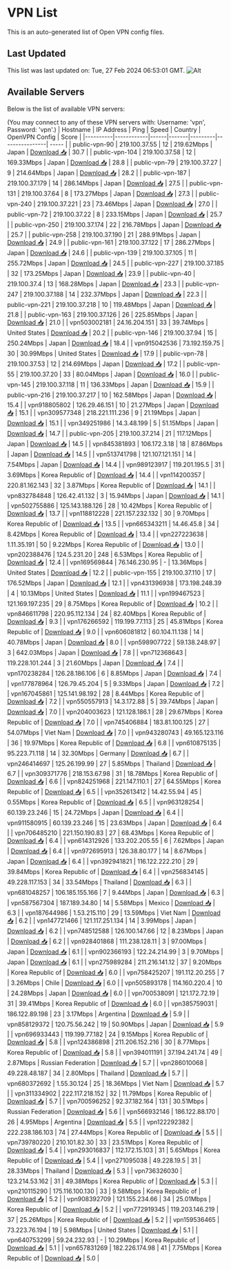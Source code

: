 # VPN List

This is an auto-generated list of Open VPN config files.

## Last Updated

This list was last updated on: Tue, 27 Feb 2024 06:53:01 GMT.
![Alt](https://repobeats.axiom.co/api/embed/186b98318ef1479477931607c1ad7d823f12451f.svg "Repobeats analytics image")

## Available Servers

Below is the list of available VPN servers:

(You may connect to any of these VPN servers with: Username: 'vpn', Password: 'vpn'.)
| Hostname | IP Address | Ping | Speed | Country | OpenVPN Config | Score |
|----------|------------|------|-------|---------|----------------| ----- |
| public-vpn-90 | 219.100.37.55 | 12 | 219.62Mbps | Japan | [Download 📥](./configs/server_0_JP.ovpn) | 30.7 |
| public-vpn-104 | 219.100.37.58 | 12 | 169.33Mbps | Japan | [Download 📥](./configs/server_1_JP.ovpn) | 28.8 |
| public-vpn-79 | 219.100.37.27 | 9 | 214.64Mbps | Japan | [Download 📥](./configs/server_2_JP.ovpn) | 28.2 |
| public-vpn-187 | 219.100.37.179 | 14 | 286.14Mbps | Japan | [Download 📥](./configs/server_3_JP.ovpn) | 27.5 |
| public-vpn-131 | 219.100.37.64 | 8 | 173.27Mbps | Japan | [Download 📥](./configs/server_4_JP.ovpn) | 27.3 |
| public-vpn-240 | 219.100.37.221 | 23 | 73.46Mbps | Japan | [Download 📥](./configs/server_5_JP.ovpn) | 27.0 |
| public-vpn-72 | 219.100.37.22 | 8 | 233.15Mbps | Japan | [Download 📥](./configs/server_6_JP.ovpn) | 25.7 |
| public-vpn-250 | 219.100.37.174 | 22 | 216.78Mbps | Japan | [Download 📥](./configs/server_7_JP.ovpn) | 25.7 |
| public-vpn-258 | 219.100.37.190 | 21 | 288.91Mbps | Japan | [Download 📥](./configs/server_8_JP.ovpn) | 24.9 |
| public-vpn-161 | 219.100.37.122 | 17 | 286.27Mbps | Japan | [Download 📥](./configs/server_9_JP.ovpn) | 24.6 |
| public-vpn-139 | 219.100.37.105 | 11 | 255.72Mbps | Japan | [Download 📥](./configs/server_10_JP.ovpn) | 24.5 |
| public-vpn-227 | 219.100.37.185 | 32 | 173.25Mbps | Japan | [Download 📥](./configs/server_11_JP.ovpn) | 23.9 |
| public-vpn-40 | 219.100.37.4 | 13 | 168.28Mbps | Japan | [Download 📥](./configs/server_12_JP.ovpn) | 23.3 |
| public-vpn-247 | 219.100.37.188 | 14 | 232.37Mbps | Japan | [Download 📥](./configs/server_13_JP.ovpn) | 22.3 |
| public-vpn-221 | 219.100.37.218 | 10 | 119.48Mbps | Japan | [Download 📥](./configs/server_14_JP.ovpn) | 21.8 |
| public-vpn-163 | 219.100.37.126 | 26 | 225.85Mbps | Japan | [Download 📥](./configs/server_15_JP.ovpn) | 21.0 |
| vpn503002181 | 24.16.204.151 | 33 | 39.74Mbps | United States | [Download 📥](./configs/server_16_US.ovpn) | 20.2 |
| public-vpn-146 | 219.100.37.94 | 15 | 250.24Mbps | Japan | [Download 📥](./configs/server_17_JP.ovpn) | 18.4 |
| vpn915042536 | 73.192.159.75 | 30 | 30.99Mbps | United States | [Download 📥](./configs/server_18_US.ovpn) | 17.9 |
| public-vpn-78 | 219.100.37.53 | 12 | 214.69Mbps | Japan | [Download 📥](./configs/server_19_JP.ovpn) | 17.2 |
| public-vpn-55 | 219.100.37.20 | 33 | 80.04Mbps | Japan | [Download 📥](./configs/server_20_JP.ovpn) | 16.0 |
| public-vpn-145 | 219.100.37.118 | 11 | 136.33Mbps | Japan | [Download 📥](./configs/server_21_JP.ovpn) | 15.9 |
| public-vpn-216 | 219.100.37.217 | 10 | 162.58Mbps | Japan | [Download 📥](./configs/server_22_JP.ovpn) | 15.4 |
| vpn918805802 | 126.29.46.151 | 10 | 21.27Mbps | Japan | [Download 📥](./configs/server_23_JP.ovpn) | 15.1 |
| vpn309577348 | 218.221.111.236 | 9 | 21.19Mbps | Japan | [Download 📥](./configs/server_24_JP.ovpn) | 15.1 |
| vpn349251986 | 14.3.48.199 | 5 | 51.15Mbps | Japan | [Download 📥](./configs/server_25_JP.ovpn) | 14.7 |
| public-vpn-205 | 219.100.37.214 | 21 | 117.12Mbps | Japan | [Download 📥](./configs/server_26_JP.ovpn) | 14.5 |
| vpn845381893 | 106.172.3.18 | 18 | 87.86Mbps | Japan | [Download 📥](./configs/server_27_JP.ovpn) | 14.5 |
| vpn513741798 | 121.107.121.151 | 14 | 7.54Mbps | Japan | [Download 📥](./configs/server_28_JP.ovpn) | 14.4 |
| vpn989123917 | 119.201.195.5 | 31 | 3.69Mbps | Korea Republic of | [Download 📥](./configs/server_29_KR.ovpn) | 14.4 |
| vpn114200357 | 220.81.162.143 | 32 | 3.87Mbps | Korea Republic of | [Download 📥](./configs/server_30_KR.ovpn) | 14.1 |
| vpn832784848 | 126.42.41.132 | 3 | 15.94Mbps | Japan | [Download 📥](./configs/server_31_JP.ovpn) | 14.1 |
| vpn502755886 | 125.143.188.126 | 28 | 10.42Mbps | Korea Republic of | [Download 📥](./configs/server_32_KR.ovpn) | 13.7 |
| vpn118812228 | 221.157.232.132 | 30 | 9.70Mbps | Korea Republic of | [Download 📥](./configs/server_33_KR.ovpn) | 13.5 |
| vpn665343211 | 14.46.45.8 | 34 | 8.42Mbps | Korea Republic of | [Download 📥](./configs/server_34_KR.ovpn) | 13.4 |
| vpn227223638 | 1.11.35.191 | 50 | 9.22Mbps | Korea Republic of | [Download 📥](./configs/server_35_KR.ovpn) | 13.0 |
| vpn202388476 | 124.5.231.20 | 248 | 6.53Mbps | Korea Republic of | [Download 📥](./configs/server_36_KR.ovpn) | 12.4 |
| vpn169569844 | 76.146.230.95 | - | 13.36Mbps | United States | [Download 📥](./configs/server_37_US.ovpn) | 12.2 |
| public-vpn-155 | 219.100.37.110 | 17 | 176.52Mbps | Japan | [Download 📥](./configs/server_38_JP.ovpn) | 12.1 |
| vpn431396938 | 173.198.248.39 | 4 | 10.13Mbps | United States | [Download 📥](./configs/server_39_US.ovpn) | 11.1 |
| vpn199467523 | 121.169.197.235 | 29 | 8.75Mbps | Korea Republic of | [Download 📥](./configs/server_40_KR.ovpn) | 10.2 |
| vpn846611798 | 220.95.112.134 | 24 | 82.40Mbps | Korea Republic of | [Download 📥](./configs/server_41_KR.ovpn) | 9.3 |
| vpn176266592 | 119.199.77.113 | 25 | 45.81Mbps | Korea Republic of | [Download 📥](./configs/server_42_KR.ovpn) | 9.0 |
| vpn606081812 | 60.104.11.138 | 14 | 40.78Mbps | Japan | [Download 📥](./configs/server_43_JP.ovpn) | 8.0 |
| vpn598907722 | 59.138.248.97 | 3 | 642.03Mbps | Japan | [Download 📥](./configs/server_44_JP.ovpn) | 7.8 |
| vpn712368643 | 119.228.101.244 | 3 | 21.60Mbps | Japan | [Download 📥](./configs/server_45_JP.ovpn) | 7.4 |
| vpn170238284 | 126.28.186.106 | 6 | 8.85Mbps | Japan | [Download 📥](./configs/server_46_JP.ovpn) | 7.4 |
| vpn177878964 | 126.79.45.204 | 5 | 9.33Mbps | Japan | [Download 📥](./configs/server_47_JP.ovpn) | 7.2 |
| vpn167045861 | 125.141.98.192 | 28 | 8.44Mbps | Korea Republic of | [Download 📥](./configs/server_48_KR.ovpn) | 7.2 |
| vpn550557913 | 14.3.172.88 | 5 | 39.74Mbps | Japan | [Download 📥](./configs/server_49_JP.ovpn) | 7.0 |
| vpn204003623 | 121.128.186.1 | 28 | 29.67Mbps | Korea Republic of | [Download 📥](./configs/server_50_KR.ovpn) | 7.0 |
| vpn745406884 | 183.81.100.125 | 27 | 54.07Mbps | Viet Nam | [Download 📥](./configs/server_51_VN.ovpn) | 7.0 |
| vpn943280743 | 49.165.123.116 | 36 | 19.97Mbps | Korea Republic of | [Download 📥](./configs/server_52_KR.ovpn) | 6.8 |
| vpn610875135 | 95.223.71.118 | 14 | 32.30Mbps | Germany | [Download 📥](./configs/server_53_DE.ovpn) | 6.7 |
| vpn246414697 | 125.26.199.99 | 27 | 5.85Mbps | Thailand | [Download 📥](./configs/server_54_TH.ovpn) | 6.7 |
| vpn309371776 | 218.153.67.98 | 31 | 18.78Mbps | Korea Republic of | [Download 📥](./configs/server_55_KR.ovpn) | 6.6 |
| vpn824251968 | 221.147.110.1 | 27 | 64.55Mbps | Korea Republic of | [Download 📥](./configs/server_56_KR.ovpn) | 6.5 |
| vpn352613412 | 14.42.55.94 | 45 | 0.55Mbps | Korea Republic of | [Download 📥](./configs/server_57_KR.ovpn) | 6.5 |
| vpn963128254 | 60.139.23.246 | 15 | 24.72Mbps | Japan | [Download 📥](./configs/server_58_JP.ovpn) | 6.4 |
| vpn911580915 | 60.139.23.246 | 15 | 23.63Mbps | Japan | [Download 📥](./configs/server_59_JP.ovpn) | 6.4 |
| vpn706485210 | 221.150.190.83 | 27 | 68.43Mbps | Korea Republic of | [Download 📥](./configs/server_60_KR.ovpn) | 6.4 |
| vpn614312926 | 133.202.205.55 | 6 | 7.62Mbps | Japan | [Download 📥](./configs/server_61_JP.ovpn) | 6.4 |
| vpn972695913 | 126.38.80.177 | 14 | 8.67Mbps | Japan | [Download 📥](./configs/server_62_JP.ovpn) | 6.4 |
| vpn392941821 | 116.122.222.210 | 29 | 39.84Mbps | Korea Republic of | [Download 📥](./configs/server_63_KR.ovpn) | 6.4 |
| vpn256834145 | 49.228.117.153 | 34 | 33.54Mbps | Thailand | [Download 📥](./configs/server_64_TH.ovpn) | 6.3 |
| vpn681048257 | 106.185.155.166 | 7 | 9.44Mbps | Japan | [Download 📥](./configs/server_65_JP.ovpn) | 6.3 |
| vpn587567304 | 187.189.34.80 | 14 | 5.58Mbps | Mexico | [Download 📥](./configs/server_66_MX.ovpn) | 6.3 |
| vpn187644986 | 1.53.215.110 | 29 | 13.59Mbps | Viet Nam | [Download 📥](./configs/server_67_VN.ovpn) | 6.2 |
| vpn147721466 | 121.117.251.134 | 14 | 3.99Mbps | Japan | [Download 📥](./configs/server_68_JP.ovpn) | 6.2 |
| vpn748512588 | 126.100.147.66 | 12 | 8.23Mbps | Japan | [Download 📥](./configs/server_69_JP.ovpn) | 6.2 |
| vpn928401868 | 111.238.128.11 | 3 | 97.00Mbps | Japan | [Download 📥](./configs/server_70_JP.ovpn) | 6.1 |
| vpn902366193 | 122.24.214.99 | 3 | 9.70Mbps | Japan | [Download 📥](./configs/server_71_JP.ovpn) | 6.1 |
| vpn275989284 | 211.216.141.12 | 37 | 9.20Mbps | Korea Republic of | [Download 📥](./configs/server_72_KR.ovpn) | 6.0 |
| vpn758425207 | 191.112.20.255 | 7 | 3.26Mbps | Chile | [Download 📥](./configs/server_73_CL.ovpn) | 6.0 |
| vpn505893178 | 114.160.220.4 | 10 | 24.28Mbps | Japan | [Download 📥](./configs/server_74_JP.ovpn) | 6.0 |
| vpn700538091 | 121.172.72.19 | 31 | 39.41Mbps | Korea Republic of | [Download 📥](./configs/server_75_KR.ovpn) | 6.0 |
| vpn385759031 | 186.122.89.198 | 23 | 3.17Mbps | Argentina | [Download 📥](./configs/server_76_AR.ovpn) | 5.9 |
| vpn858129372 | 120.75.56.242 | 19 | 50.90Mbps | Japan | [Download 📥](./configs/server_77_JP.ovpn) | 5.9 |
| vpn696933443 | 119.199.77.182 | 24 | 9.15Mbps | Korea Republic of | [Download 📥](./configs/server_78_KR.ovpn) | 5.8 |
| vpn124386898 | 211.206.152.216 | 30 | 8.77Mbps | Korea Republic of | [Download 📥](./configs/server_79_KR.ovpn) | 5.8 |
| vpn394011191 | 37.194.241.74 | 49 | 2.87Mbps | Russian Federation | [Download 📥](./configs/server_80_RU.ovpn) | 5.7 |
| vpn286010068 | 49.228.48.187 | 34 | 2.80Mbps | Thailand | [Download 📥](./configs/server_81_TH.ovpn) | 5.7 |
| vpn680372692 | 1.55.30.124 | 25 | 18.36Mbps | Viet Nam | [Download 📥](./configs/server_82_VN.ovpn) | 5.7 |
| vpn311334902 | 222.117.218.152 | 32 | 11.79Mbps | Korea Republic of | [Download 📥](./configs/server_83_KR.ovpn) | 5.7 |
| vpn700596252 | 92.37.182.164 | 131 | 30.51Mbps | Russian Federation | [Download 📥](./configs/server_84_RU.ovpn) | 5.6 |
| vpn566932146 | 186.122.88.170 | 26 | 4.95Mbps | Argentina | [Download 📥](./configs/server_85_AR.ovpn) | 5.5 |
| vpn122292382 | 222.238.186.103 | 74 | 27.44Mbps | Korea Republic of | [Download 📥](./configs/server_86_KR.ovpn) | 5.5 |
| vpn739780220 | 210.101.82.30 | 33 | 23.51Mbps | Korea Republic of | [Download 📥](./configs/server_87_KR.ovpn) | 5.4 |
| vpn293016837 | 112.172.15.103 | 31 | 5.65Mbps | Korea Republic of | [Download 📥](./configs/server_88_KR.ovpn) | 5.4 |
| vpn271095038 | 49.228.19.5 | 31 | 28.33Mbps | Thailand | [Download 📥](./configs/server_89_TH.ovpn) | 5.3 |
| vpn736326030 | 123.214.53.162 | 31 | 49.38Mbps | Korea Republic of | [Download 📥](./configs/server_90_KR.ovpn) | 5.3 |
| vpn210115290 | 175.116.100.130 | 33 | 9.58Mbps | Korea Republic of | [Download 📥](./configs/server_91_KR.ovpn) | 5.2 |
| vpn908392709 | 121.155.234.66 | 34 | 25.01Mbps | Korea Republic of | [Download 📥](./configs/server_92_KR.ovpn) | 5.2 |
| vpn772919345 | 119.203.146.219 | 37 | 25.26Mbps | Korea Republic of | [Download 📥](./configs/server_93_KR.ovpn) | 5.2 |
| vpn159536465 | 73.223.76.194 | 19 | 5.98Mbps | United States | [Download 📥](./configs/server_94_US.ovpn) | 5.1 |
| vpn640753299 | 59.24.232.93 | - | 10.29Mbps | Korea Republic of | [Download 📥](./configs/server_95_KR.ovpn) | 5.1 |
| vpn657831269 | 182.226.174.98 | 41 | 7.75Mbps | Korea Republic of | [Download 📥](./configs/server_96_KR.ovpn) | 5.0 |
